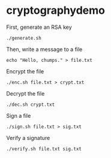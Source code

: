 # cryptographydemo

First, generate an RSA key
```
./generate.sh
```

Then, write a message to a file
```
echo "Hello, chumps." > file.txt
```

Encrypt the file
```
./enc.sh file.txt > crypt.txt
```

Decrypt the file
```
./dec.sh crypt.txt
```

Sign a file
```
./sign.sh file.txt > sig.txt
```

Verify a signature 
```
./verify.sh file.txt sig.txt
```
